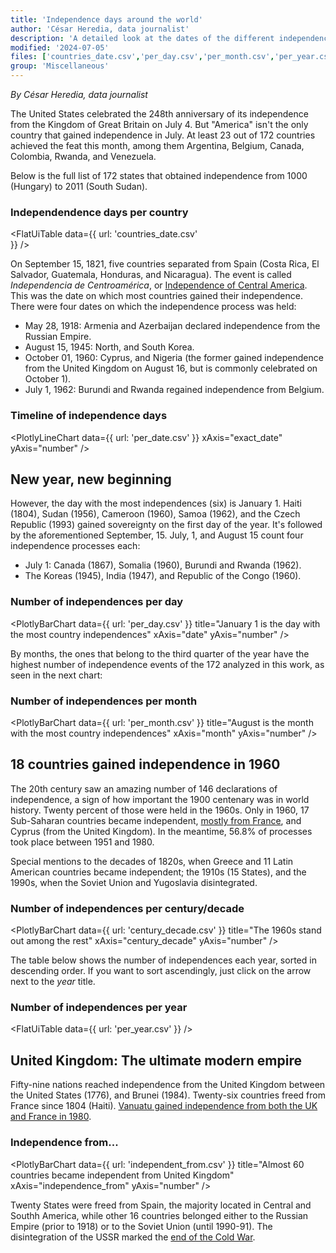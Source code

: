 ```yaml
---
title: 'Independence days around the world'
author: 'César Heredia, data journalist'
description: 'A detailed look at the dates of the different independence days in 172 selected countries or territories'
modified: '2024-07-05'
files: ['countries_date.csv','per_day.csv','per_month.csv','per_year.csv','per_date.csv','century_decade.csv','independent_from.csv',]
group: 'Miscellaneous'
---
```


*By César Heredia, data journalist*

The United States celebrated the 248th anniversary of its independence from the Kingdom of Great Britain on July 4. But "America" isn't the only country that gained independence in July. At least 23 out of 172 countries achieved the feat this month, among them Argentina, Belgium, Canada, Colombia, Rwanda, and Venezuela.

Below is the full list of 172 states that obtained independence from 1000 (Hungary) to 2011 (South Sudan).

### Independendence days per country
<FlatUiTable
  data={{
    url: 'countries_date.csv'    
  }}
/>

On September 15, 1821, five countries separated from Spain (Costa Rica, El Salvador, Guatemala, Honduras, and Nicaragua). The event is called *Independencia de Centroamérica*, or [Independence of Central America](https://en.wikipedia.org/wiki/Act_of_Independence_of_Central_America). This was the date on which most countries gained their independence. There were four dates on which the independence process was held:

 - May 28, 1918: Armenia and Azerbaijan declared independence from the Russian Empire.
 - August 15, 1945: North, and South Korea.
 - October 01, 1960: Cyprus, and Nigeria (the former gained independence from the United Kingdom on August 16, but is commonly celebrated on October 1).
 - July 1, 1962: Burundi and Rwanda regained independence from Belgium.


### Timeline of independence days
<PlotlyLineChart
  data={{
    url: 'per_date.csv'
  }}
  xAxis="exact_date"
  yAxis="number"
/>

## New year, new beginning

However, the day with the most independences (six) is January 1. Haiti (1804), Sudan (1956), Cameroon (1960), Samoa (1962), and the Czech Republic (1993) gained sovereignty on the first day of the year. It's followed by the aforementioned September, 15. July, 1, and August 15 count four independence processes each:

-  July 1: Canada (1867), Somalia (1960), Burundi and Rwanda (1962).
-  The Koreas (1945), India (1947), and Republic of the Congo (1960).

### Number of independences per day
<PlotlyBarChart
  data={{
    url: 'per_day.csv'
  }}
  title="January 1 is the day with the most country independences"
  xAxis="date"
  yAxis="number"
/>

By months, the ones that belong to the third quarter of the year have the highest number of independence events of the 172 analyzed in this work, as seen in the next chart:

### Number of independences per month
<PlotlyBarChart
  data={{
    url: 'per_month.csv'
  }}
  title="August is the month with the most country independences"
  xAxis="month"
  yAxis="number"
/>

## 18 countries gained independence in 1960

The 20th century saw an amazing number of 146 declarations of independence, a sign of how important the 1900 centenary was in world history. Twenty percent of those were held in the 1960s. Only in 1960, 17 Sub-Saharan countries became independent, [mostly from France](https://www.france24.com/en/20100214-1960-year-independence), and Cyprus (from the United Kingdom). In the meantime, 56.8% of processes took place between 1951 and 1980.

Special mentions to the decades of 1820s, when Greece and 11 Latin American countries became independent; the 1910s (15 States), and the 1990s, when the Soviet Union and Yugoslavia disintegrated.

### Number of independences per century/decade
<PlotlyBarChart
  data={{
    url: 'century_decade.csv'
  }}
  title="The 1960s stand out among the rest"
  xAxis="century_decade"
  yAxis="number"
/>

The table below shows the number of independences each year, sorted in descending order. If you want to sort ascendingly, just click on the arrow next to the *year* title.

### Number of independences per year
<FlatUiTable
  data={{
    url: 'per_year.csv'
  }}
/>

## United Kingdom: The ultimate modern empire

Fifty-nine nations reached independence from the United Kingdom between the United States (1776), and Brunei (1984). Twenty-six countries freed from France since 1804 (Haiti). [Vanuatu gained independence from both the UK and France in 1980](https://www.geeksforgeeks.org/independence-day-of-vanuatu/).

### Independence from...
<PlotlyBarChart
  data={{
    url: 'independent_from.csv'
  }}
  title="Almost 60 countries became independent from United Kingdom"
  xAxis="independence_from"
  yAxis="number"
/>

Twenty States were freed from Spain, the majority located in Central and Southh America, while other 16 countries belonged either to the Russian Empire (prior to 1918) or to the Soviet Union (until 1990-91). The disintegration of the USSR marked the [end of the Cold War](https://www.britannica.com/question/How-did-the-Cold-War-end).
